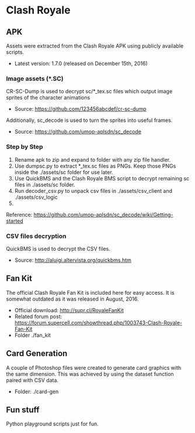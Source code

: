 # Clash Royale 

## APK
 
Assets were extracted from the Clash Royale APK using publicly available scripts.

* Latest version: 1.7.0 (released on December 15th, 2016)
 
### Image assets (*.SC)

CR-SC-Dump is used to decrypt sc/*_tex.sc files which output image sprites of the character animations
 
* Source: https://github.com/123456abcdef/cr-sc-dump

Additionally, sc_decode is used to turn the sprites into useful frames.

* Source: https://github.com/umop-aplsdn/sc_decode

### Step by Step

1. Rename apk to zip and expand to folder with any zip file handler.
2. Use dumpsc.py to extract *_tex.sc files as PNGs. Keep those PNGs inside the ./assets/sc folder for use later.
3. Use QuickBMS and the Clash Royale BMS script to decrypt remaining sc files in ./assets/sc folder. 
4. Run decoder_csv.py to unpack csv files in ./assets/csv_client and ./assets/csv_logic
5. 

Reference: https://github.com/umop-aplsdn/sc_decode/wiki/Getting-started

### CSV files decryption

QuickBMS is used to decrypt the CSV files.

* Source: http://aluigi.altervista.org/quickbms.htm 

## Fan Kit

The official Clash Royale Fan Kit is included here for easy access. It is somewhat outdated as it was released in August, 2016. 

* Official download: http://supr.cl/RoyaleFanKit
* Related forum post: https://forum.supercell.com/showthread.php/1003743-Clash-Royale-Fan-Kit
* Folder ./fan_kit

## Card Generation

A couple of Photoshop files were created to generate card graphics with the same dimension. This was achieved by using the dataset function paired with CSV data. 

* Folder: ./card-gen

## Fun stuff

Python playground scripts just for fun.


